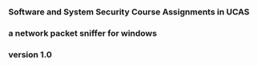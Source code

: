 ### Software and System Security Course Assignments in UCAS
### a network packet sniffer for windows
### version 1.0